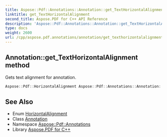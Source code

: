 ```yaml
---
title: Aspose::Pdf::Annotations::Annotation::get_TextHorizontalAlignment method
linktitle: get_TextHorizontalAlignment
second_title: Aspose.PDF for C++ API Reference
description: 'Aspose::Pdf::Annotations::Annotation::get_TextHorizontalAlignment method. Gets text alignment for annotation in C++.'
type: docs
weight: 2600
url: /cpp/aspose.pdf.annotations/annotation/get_texthorizontalalignment/
---
```

## Annotation::get_TextHorizontalAlignment method


Gets text alignment for annotation.

```cpp
Aspose::Pdf::HorizontalAlignment Aspose::Pdf::Annotations::Annotation::get_TextHorizontalAlignment()
```

## See Also

* Enum [HorizontalAlignment](../../../aspose.pdf/horizontalalignment/)
* Class [Annotation](../)
* Namespace [Aspose::Pdf::Annotations](../../)
* Library [Aspose.PDF for C++](../../../)
